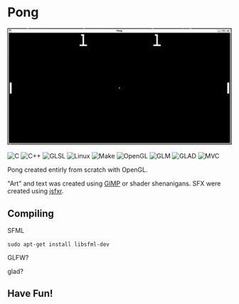 # Pong

<!-- Reserve space of an image of the game -->
![First Working Game](resources/game_play.png)

![C](https://img.shields.io/badge/language-C-blue)
![C++](https://img.shields.io/badge/language-C++-blue)
![GLSL](https://img.shields.io/badge/language-GLSL-blue)
![Linux](https://img.shields.io/badge/OS-Linux-lightgrey)
![Make](https://img.shields.io/badge/build-Make-orange)
![OpenGL](https://img.shields.io/badge/library-OpenGL-green)
![GLM](https://img.shields.io/badge/library-GLM-green)
![GLAD](https://img.shields.io/badge/library-GLAD-green)
![MVC](https://img.shields.io/badge/architecture-MVC-red)

Pong created entirly from scratch with OpenGL.

"Art" and text was created using [GIMP](https://www.gimp.org/) or shader shenanigans. SFX were created using [jsfxr](https://sfxr.me/).

## Compiling
<!-- Install dependencies -->
SFML

	sudo apt-get install libsfml-dev

GLFW?

glad?

<!-- Explain compile instructions -->

## Have Fun!
<!-- Run the game and play it! -->